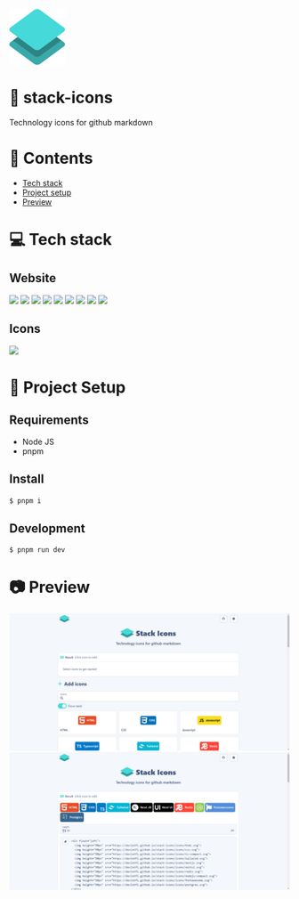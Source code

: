 <img height="100px" width="100px" src="https://raw.githubusercontent.com/devlotfi/stack-icons/main/github-assets/logo.svg">



# 📜 stack-icons
Technology icons for github markdown

# 📌 Contents
- [Tech stack](#-tech-stack)
- [Project setup](#-project-setup)
- [Preview](#-preview)

# 💻 Tech stack

## Website

<p float="left">
  <img height="50px" src="https://devlotfi.github.io/stack-icons/icons/html.svg">
  <img height="50px" src="https://devlotfi.github.io/stack-icons/icons/css.svg">
  <img height="50px" src="https://devlotfi.github.io/stack-icons/icons/ts.svg">
  <img height="50px" src="https://devlotfi.github.io/stack-icons/icons/tailwind.svg">
  <img height="50px" src="https://devlotfi.github.io/stack-icons/icons/react.svg">
  <img height="50px" src="https://devlotfi.github.io/stack-icons/icons/fontawesome.svg">
  <img height="50px" src="https://devlotfi.github.io/stack-icons/icons/formik.svg">
  <img height="50px" src="https://devlotfi.github.io/stack-icons/icons/nextui.svg">
  <img height="50px" src="https://devlotfi.github.io/stack-icons/icons/vite.svg">
</p>

## Icons

<p float="left">
  <img height="50px" src="https://devlotfi.github.io/stack-icons/icons/figma.svg">
</p>


# 📂 Project Setup

## Requirements
- Node JS
- pnpm

## Install

```bash
$ pnpm i
```

## Development

```bash
$ pnpm run dev
```

# 📷 Preview

<img src="https://raw.githubusercontent.com/devlotfi/stack-icons/main/github-assets/preview-1.png">
<img src="https://raw.githubusercontent.com/devlotfi/stack-icons/main/github-assets/preview-2.png">

